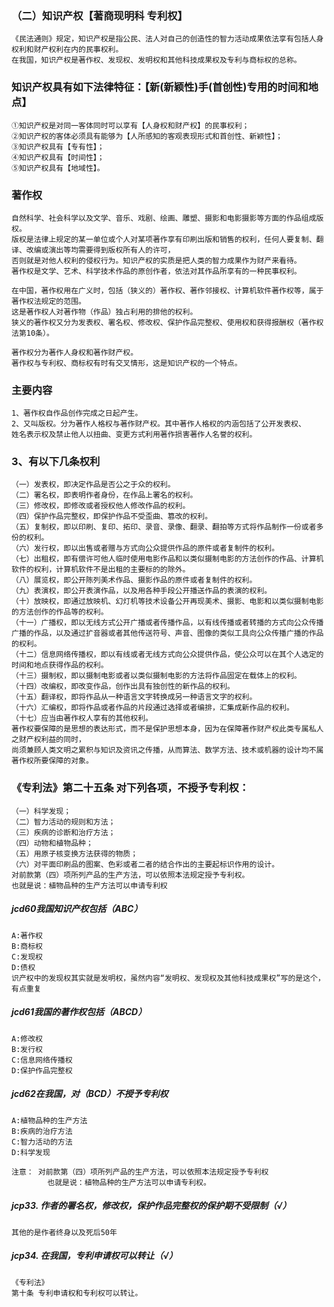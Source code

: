 ### （二）知识产权【著商现明科 专利权】
    《民法通则》规定，知识产权是指公民、法人对自己的创造性的智力活动成果依法享有包括人身权利和财产权利在内的民事权利。
    在我国，知识产权是著作权、发现权、发明权和其他科技成果权及专利与商标权的总称。

### 知识产权具有如下法律特征：【新(新颖性)手(首创性)专用的时间和地点】
    ①知识产权是对同一客体同时可以享有【人身权和财产权】的民事权利；
    ②知识产权的客体必须具有能够为【人所感知的客观表现形式和首创性、新颖性】；
    ③知识产权具有【专有性】；
    ④知识产权具有【时间性】；
    ⑤知识产权具有【地域性】。



### 著作权
    自然科学、社会科学以及文学、音乐、戏剧、绘画、雕塑、摄影和电影摄影等方面的作品组成版权。
    版权是法律上规定的某一单位或个人对某项著作享有印刷出版和销售的权利，任何人要复制、翻译、改编或演出等均需要得到版权所有人的许可，
    否则就是对他人权利的侵权行为。知识产权的实质是把人类的智力成果作为财产来看待。
    著作权是文学、艺术、科学技术作品的原创作者，依法对其作品所享有的一种民事权利。
    
    在中国，著作权用在广义时，包括（狭义的）著作权、著作邻接权、计算机软件著作权等，属于著作权法规定的范围。
    这是著作权人对著作物（作品）独占利用的排他的权利。
    狭义的著作权又分为发表权、署名权、修改权、保护作品完整权、使用权和获得报酬权（著作权法第10条）。
    
    著作权分为著作人身权和著作财产权。
    著作权与专利权、商标权有时有交叉情形，这是知识产权的一个特点。
    
### 主要内容
    1、著作权自作品创作完成之日起产生。
    2、又叫版权。分为著作人格权与著作财产权。其中著作人格权的内涵包括了公开发表权、
    姓名表示权及禁止他人以扭曲、变更方式利用著作损害著作人名誉的权利。
    
### 3、有以下几条权利
    （一）发表权，即决定作品是否公之于众的权利。
    （二）署名权，即表明作者身份，在作品上署名的权利。
    （三）修改权，即修改或者授权他人修改作品的权利。
    （四）保护作品完整权，即保护作品不受歪曲、篡改的权利。
    （五）复制权，即以印刷、复印、拓印、录音、录像、翻录、翻拍等方式将作品制作一份或者多份的权利。
    （六）发行权，即以出售或者赠与方式向公众提供作品的原件或者复制件的权利。
    （七）出租权，即有偿许可他人临时使用电影作品和以类似摄制电影的方法创作的作品、计算机软件的权利，计算机软件不是出租的主要标的的除外。
    （八）展览权，即公开陈列美术作品、摄影作品的原件或者复制件的权利。
    （九）表演权，即公开表演作品，以及用各种手段公开播送作品的表演的权利。
    （十）放映权，即通过放映机、幻灯机等技术设备公开再现美术、摄影、电影和以类似摄制电影的方法创作的作品等的权利。
    （十一）广播权，即以无线方式公开广播或者传播作品，以有线传播或者转播的方式向公众传播广播的作品，以及通过扩音器或者其他传送符号、声音、图像的类似工具向公众传播广播的作品的权利。
    （十二）信息网络传播权，即以有线或者无线方式向公众提供作品，使公众可以在其个人选定的时间和地点获得作品的权利。
    （十三）摄制权，即以摄制电影或者以类似摄制电影的方法将作品固定在载体上的权利。
    （十四）改编权，即改变作品，创作出具有独创性的新作品的权利。
    （十五）翻译权，即将作品从一种语言文字转换成另一种语言文字的权利。
    （十六）汇编权，即将作品或者作品的片段通过选择或者编排，汇集成新作品的权利。
    （十七）应当由著作权人享有的其他权利。
    著作权要保障的是思想的表达形式，而不是保护思想本身，因为在保障著作财产权此类专属私人之财产权利益的同时，
    尚须兼顾人类文明之累积与知识及资讯之传播，从而算法、数学方法、技术或机器的设计均不属著作权所要保障的对象。
    


### 《专利法》第二十五条 对下列各项，不授予专利权：
    （一）科学发现；
    （二）智力活动的规则和方法；
    （三）疾病的诊断和治疗方法；
    （四）动物和植物品种；
    （五）用原子核变换方法获得的物质；
    （六）对平面印刷品的图案、色彩或者二者的结合作出的主要起标识作用的设计。
    对前款第（四）项所列产品的生产方法，可以依照本法规定授予专利权。
    也就是说：植物品种的生产方法可以申请专利权

##### jcd60我国知识产权包括（ABC）
    A:著作权
    B:商标权
    C:发现权
    D:债权
    识产权中的发现权其实就是发明权，虽然内容“发明权、发现权及其他科技成果权”写的是这个，有点重复

##### jcd61我国的著作权包括（ABCD）
    A:修改权
    B:发行权
    C:信息网络传播权
    D:保护作品完整权

##### jcd62在我国，对（BCD）不授予专利权
    A:植物品种的生产方法
    B:疾病的治疗方法
    C:智力活动的方法
    D:科学发现
    
    注意： 对前款第（四）项所列产品的生产方法，可以依照本法规定授予专利权
            也就是说：植物品种的生产方法可以申请专利权。

##### jcp33. 作者的署名权，修改权，保护作品完整权的保护期不受限制（√）
    其他的是作者终身以及死后50年
    
##### jcp34. 在我国，专利申请权可以转让（√）
    《专利法》
    第十条 专利申请权和专利权可以转让。
































    